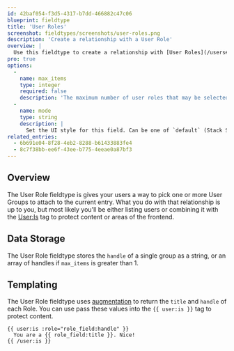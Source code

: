```yaml
---
id: 42baf054-f3d5-4317-b7dd-466882c47c06
blueprint: fieldtype
title: 'User Roles'
screenshot: fieldtypes/screenshots/user-roles.png
description: 'Create a relationship with a User Role'
overview: |
  Use this fieldtype to create a relationship with [User Roles](/users#user-roles).
pro: true
options:
  -
    name: max_items
    type: integer
    required: false
    description: 'The maximum number of user roles that may be selected.'
  -
    name: mode
    type: string
    description: |
      Set the UI style for this field. Can be one of `default` (Stack Selector), `select` (Select Dropdown) or `typeahead` (Typeahead Field).
related_entries:
  - 6b691e04-8f28-4eb2-8288-b61433883fe4
  - 8c7f38bb-ee6f-43ee-b775-4eeae0a87bf3
---
```

## Overview

The User Role fieldtype is gives your users a way to pick one or more User Groups to attach to the current entry. What you do with that relationship is up to you, but most likely you'll be either listing users or combining it with the [User:Is](/tags/user-is) tag to protect content or areas of the frontend.

## Data Storage

The User Role fieldtype stores the `handle` of a single group as a string, or an array of handles if `max_items` is greater than 1.

## Templating

The User Role fieldtype uses [augmentation](/augmentation) to return the `title` and `handle` of each Role. You can use pass these values into the `{{ user:is }}` tag to protect content.

```
{{ user:is :role="role_field:handle" }}
  You are a {{ role_field:title }}. Nice!
{{ /user:is }}
```
